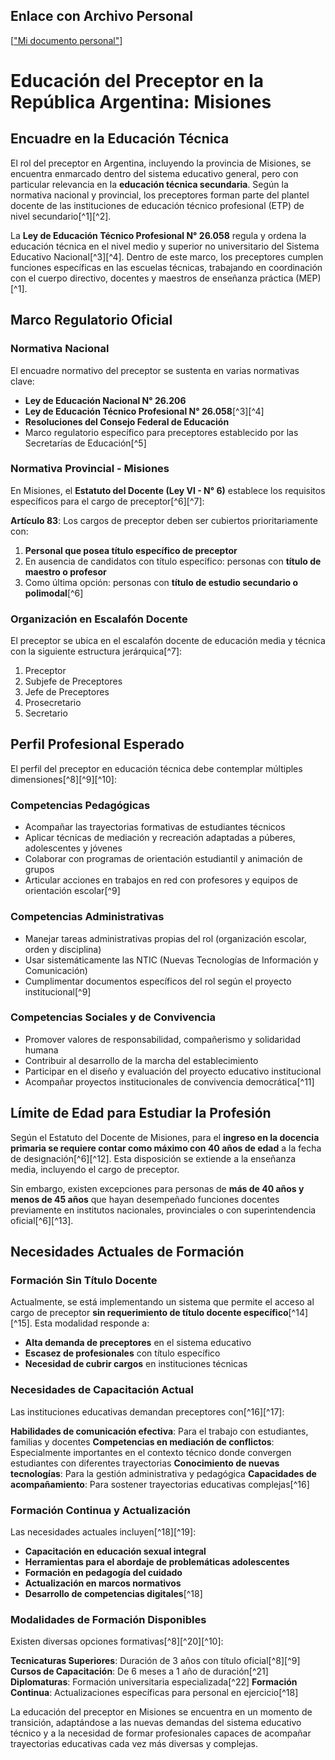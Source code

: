 ## Enlace con Archivo Personal
[["Mi documento personal"](https://docs.google.com/document/d/1-77ceoNfgrhKr7vJfQF46VMa_waztq0qmBSSUJqtBOo/edit?usp=sharing)]

# Educación del Preceptor en la República Argentina: Misiones

## Encuadre en la Educación Técnica

El rol del preceptor en Argentina, incluyendo la provincia de Misiones, se encuentra enmarcado dentro del sistema educativo general, pero con particular relevancia en la **educación técnica secundaria**. Según la normativa nacional y provincial, los preceptores forman parte del plantel docente de las instituciones de educación técnico profesional (ETP) de nivel secundario[^1][^2].

La **Ley de Educación Técnico Profesional N° 26.058** regula y ordena la educación técnica en el nivel medio y superior no universitario del Sistema Educativo Nacional[^3][^4]. Dentro de este marco, los preceptores cumplen funciones específicas en las escuelas técnicas, trabajando en coordinación con el cuerpo directivo, docentes y maestros de enseñanza práctica (MEP)[^1].

## Marco Regulatorio Oficial

### Normativa Nacional

El encuadre normativo del preceptor se sustenta en varias normativas clave:

- **Ley de Educación Nacional N° 26.206**
- **Ley de Educación Técnico Profesional N° 26.058**[^3][^4]
- **Resoluciones del Consejo Federal de Educación**
- Marco regulatorio específico para preceptores establecido por las Secretarías de Educación[^5]


### Normativa Provincial - Misiones

En Misiones, el **Estatuto del Docente (Ley VI - N° 6)** establece los requisitos específicos para el cargo de preceptor[^6][^7]:

**Artículo 83**: Los cargos de preceptor deben ser cubiertos prioritariamente con:

1. **Personal que posea título específico de preceptor**
2. En ausencia de candidatos con título específico: personas con **título de maestro o profesor**
3. Como última opción: personas con **título de estudio secundario o polimodal**[^6]

### Organización en Escalafón Docente

El preceptor se ubica en el escalafón docente de educación media y técnica con la siguiente estructura jerárquica[^7]:

1. Preceptor
2. Subjefe de Preceptores
3. Jefe de Preceptores
4. Prosecretario
5. Secretario

## Perfil Profesional Esperado

El perfil del preceptor en educación técnica debe contemplar múltiples dimensiones[^8][^9][^10]:

### Competencias Pedagógicas

- Acompañar las trayectorias formativas de estudiantes técnicos
- Aplicar técnicas de mediación y recreación adaptadas a púberes, adolescentes y jóvenes
- Colaborar con programas de orientación estudiantil y animación de grupos
- Articular acciones en trabajos en red con profesores y equipos de orientación escolar[^9]


### Competencias Administrativas

- Manejar tareas administrativas propias del rol (organización escolar, orden y disciplina)
- Usar sistemáticamente las NTIC (Nuevas Tecnologías de Información y Comunicación)
- Cumplimentar documentos específicos del rol según el proyecto institucional[^9]


### Competencias Sociales y de Convivencia

- Promover valores de responsabilidad, compañerismo y solidaridad humana
- Contribuir al desarrollo de la marcha del establecimiento
- Participar en el diseño y evaluación del proyecto educativo institucional
- Acompañar proyectos institucionales de convivencia democrática[^11]


## Límite de Edad para Estudiar la Profesión

Según el Estatuto del Docente de Misiones, para el **ingreso en la docencia primaria se requiere contar como máximo con 40 años de edad** a la fecha de designación[^6][^12]. Esta disposición se extiende a la enseñanza media, incluyendo el cargo de preceptor.

Sin embargo, existen excepciones para personas de **más de 40 años y menos de 45 años** que hayan desempeñado funciones docentes previamente en institutos nacionales, provinciales o con superintendencia oficial[^6][^13].

## Necesidades Actuales de Formación

### Formación Sin Título Docente

Actualmente, se está implementando un sistema que permite el acceso al cargo de preceptor **sin requerimiento de título docente específico**[^14][^15]. Esta modalidad responde a:

- **Alta demanda de preceptores** en el sistema educativo
- **Escasez de profesionales** con título específico
- **Necesidad de cubrir cargos** en instituciones técnicas


### Necesidades de Capacitación Actual

Las instituciones educativas demandan preceptores con[^16][^17]:

**Habilidades de comunicación efectiva**: Para el trabajo con estudiantes, familias y docentes
**Competencias en mediación de conflictos**: Especialmente importantes en el contexto técnico donde convergen estudiantes con diferentes trayectorias
**Conocimiento de nuevas tecnologías**: Para la gestión administrativa y pedagógica
**Capacidades de acompañamiento**: Para sostener trayectorias educativas complejas[^16]

### Formación Continua y Actualización

Las necesidades actuales incluyen[^18][^19]:

- **Capacitación en educación sexual integral**
- **Herramientas para el abordaje de problemáticas adolescentes**
- **Formación en pedagogía del cuidado**
- **Actualización en marcos normativos**
- **Desarrollo de competencias digitales**[^18]


### Modalidades de Formación Disponibles

Existen diversas opciones formativas[^8][^20][^10]:

**Tecnicaturas Superiores**: Duración de 3 años con título oficial[^8][^9]
**Cursos de Capacitación**: De 6 meses a 1 año de duración[^21]
**Diplomaturas**: Formación universitaria especializada[^22]
**Formación Continua**: Actualizaciones específicas para personal en ejercicio[^18]

La educación del preceptor en Misiones se encuentra en un momento de transición, adaptándose a las nuevas demandas del sistema educativo técnico y a la necesidad de formar profesionales capaces de acompañar trayectorias educativas cada vez más diversas y complejas.



